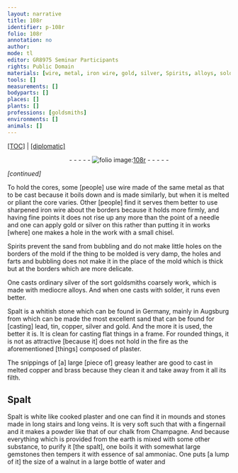 ```yaml
---
layout: narrative
title: 108r
identifier: p-108r
folio: 108r
annotation: no
author:
mode: tl
editor: GR8975 Seminar Participants
rights: Public Domain
materials: [wire, metal, iron wire, gold, silver, Spirits, alloys, solder, Spalt, sand, lead, tin, copper, plaster, leather, brass, filth, chalk, earth, gemstones, essence of sal ammoniac, water]
tools: []
measurements: []
bodyparts: []
places: []
plants: []
professions: [goldsmiths]
environments: []
animals: []
---
```


<p><a href="{{ site.baseurl }}/translation/" target="_blank">[TOC]</a> | <a href="{{ site.baseurl }}/texts/p-108r_tc/">[diplomatic]</a></p><div class="folio" align="center">- - - - - <a href="http://gallica.bnf.fr/ark:/12148/btv1b10500001g/f221.image" target="_blank"><img src="https://cu-mkp.github.io/2017-workshop-edition/assets/photo-icon.png" alt="folio image: " style="display:inline-block; margin-bottom:-3px;"/>108r</a> - - - - - </div>  
 
*[continued]*
 
To hold the cores, some [people] use <span class="m">wire</span> made of the same <span class="m">metal</span> as that to be cast because it boils down and is made similarly, but when it is melted or pliant the core varies. Other [people] find it serves them better to use sharpened <span class="m">iron wire</span> about the borders because it holds more firmly, and having fine points it does not rise up any more than the point of a needle and one can apply <span class="m">gold</span> or <span class="m">silver</span> on this rather than putting it in works [where] one makes a hole in the work with a small chisel.
 
<span class="m">Spirits</span> prevent the sand from bubbling and do not make little holes on the borders of the mold if the thing to be molded is very damp, the holes and farts and bubbling does not make it in the place of the mold which is thick but at the borders which are more delicate.
 
One casts ordinary <span class="m">silver</span> of the sort <span class="pro">goldsmiths</span> coarsely work, which is made with mediocre <span class="m">alloys</span>. And when one casts with <span class="m">solder</span>, it runs even better.
 
<span class="m">Spalt</span> is a whitish stone which can be found in Germany, mainly in Augsburg from which can be made the most excellent <span class="m">sand</span> that can be found for [casting] <span class="m">lead</span>, <span class="m">tin</span>, <span class="m">copper</span>, <span class="m">silver</span> and <span class="m">gold</span>. And the more it is used, the better it is. It is clean for casting flat things in a frame. For rounded things, it is not as attractive [because it] does not hold in the fire as the aforementioned [things] composed of <span class="m">plaster</span>.
 
The snippings of [a] large [piece of] greasy <span class="m">leather</span> are good to cast in melted <span class="m">copper</span> and <span class="m">brass</span> because they clean it and take away from it all its <span class="m">filth</span>. 
 
 
  

## <span class="m">Spalt</span>

 
<span class="m">Spalt</span> is white like cooked <span class="m">plaster</span> and one can find it in mounds and stones made in long stairs and long veins. It is very soft such that with a fingernail and it makes a powder like that of our <span class="m">chalk</span> from Champagne. And because everything which is provided from the <span class="m">earth</span> is mixed with some other substance, to purify it [the spalt], one boils it with somewhat large <span class="m">gemstones</span> then tempers it with <span class="m">essence of sal ammoniac</span>. One puts [a lump of it] the size of a walnut in a large bottle of <span class="m">water</span> and
 
